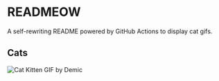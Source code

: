 # READMEOW

A self-rewriting README powered by GitHub Actions to display cat gifs.

## Cats

![Cat Kitten GIF by Demic](https://media1.giphy.com/media/v1.Y2lkPTlhY2QwMmRhZGJvcGR1aGJtMG54cW11aTd5Y29veGxxOGE2ZzlxYTU4cXU5aDQzcSZlcD12MV9naWZzX3NlYXJjaCZjdD1n/3oriO0OEd9QIDdllqo/200.gif)
